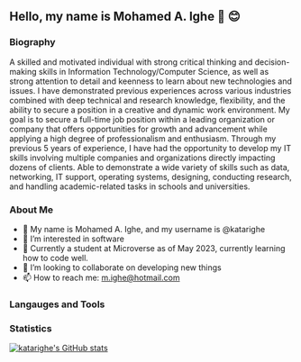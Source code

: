 ## Hello, my name is Mohamed A. Ighe 👋 😊

### Biography
A skilled and motivated individual with strong critical thinking and decision-making skills in Information Technology/Computer Science, as well as strong attention to detail and keenness to learn about new 
technologies and issues. I have demonstrated previous experiences across various industries combined with deep technical and research knowledge, flexibility, and the ability to secure a position in a creative 
and dynamic work environment. My goal is to secure a full-time job position within a leading organization or company that offers opportunities for growth and advancement while applying a high degree of 
professionalism and enthusiasm. Through my previous 5 years of experience, I have had the opportunity to develop my IT skills involving multiple companies and organizations directly impacting dozens of clients. 
Able to demonstrate a wide variety of skills such as data, networking, IT support, operating systems, designing, conducting research, and handling academic-related tasks in schools and universities. 

### About Me
- 👋 My name is Mohamed A. Ighe, and my username is @katarighe
- 👀 I’m interested in software
- 🌱 Currently a student at Microverse as of May 2023, currently learning how to code well. 
- 💞️ I’m looking to collaborate on developing new things
- 📫 How to reach me: m.ighe@hotmail.com

### Langauges and Tools


### Statistics
[![katarighe's GitHub stats](https://github-readme-stats.vercel.app/api?username=katarighe)](https://github.com/katarighe/github-readme-stats)

<!---
katarighe/katarighe is a ✨ special ✨ repository because its `README.md` (this file) appears on your GitHub profile.
You can click the Preview link to take a look at your changes.
--->
